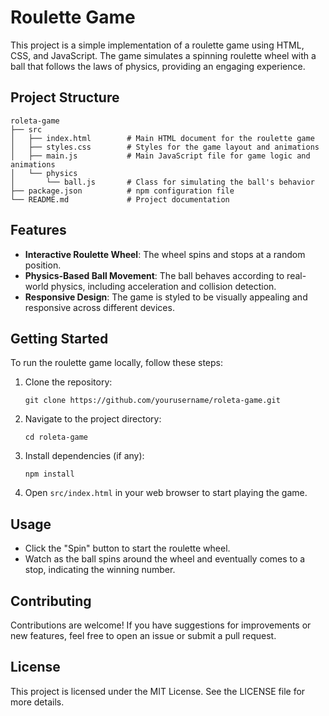# Roulette Game

This project is a simple implementation of a roulette game using HTML, CSS, and JavaScript. The game simulates a spinning roulette wheel with a ball that follows the laws of physics, providing an engaging experience.

## Project Structure

```
roleta-game
├── src
│   ├── index.html        # Main HTML document for the roulette game
│   ├── styles.css        # Styles for the game layout and animations
│   ├── main.js           # Main JavaScript file for game logic and animations
│   └── physics
│       └── ball.js       # Class for simulating the ball's behavior
├── package.json          # npm configuration file
└── README.md             # Project documentation
```

## Features

- **Interactive Roulette Wheel**: The wheel spins and stops at a random position.
- **Physics-Based Ball Movement**: The ball behaves according to real-world physics, including acceleration and collision detection.
- **Responsive Design**: The game is styled to be visually appealing and responsive across different devices.

## Getting Started

To run the roulette game locally, follow these steps:

1. Clone the repository:
   ```
   git clone https://github.com/yourusername/roleta-game.git
   ```

2. Navigate to the project directory:
   ```
   cd roleta-game
   ```

3. Install dependencies (if any):
   ```
   npm install
   ```

4. Open `src/index.html` in your web browser to start playing the game.

## Usage

- Click the "Spin" button to start the roulette wheel.
- Watch as the ball spins around the wheel and eventually comes to a stop, indicating the winning number.

## Contributing

Contributions are welcome! If you have suggestions for improvements or new features, feel free to open an issue or submit a pull request.

## License

This project is licensed under the MIT License. See the LICENSE file for more details.